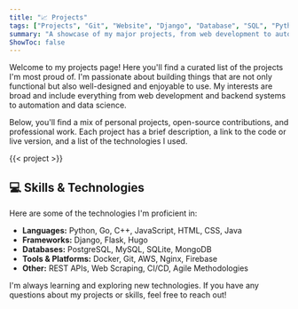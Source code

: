 ```yaml
---
title: "📈 Projects"
tags: ["Projects", "Git", "Website", "Django", "Database", "SQL", "Python", "OCR", "TTS"]
summary: "A showcase of my major projects, from web development to automation scripts."
ShowToc: false
---
```


Welcome to my projects page! Here you'll find a curated list of the projects I'm most proud of. I'm passionate about building things that are not only functional but also well-designed and enjoyable to use. My interests are broad and include everything from web development and backend systems to automation and data science.

Below, you'll find a mix of personal projects, open-source contributions, and professional work. Each project has a brief description, a link to the code or live version, and a list of the technologies I used.

{{< project >}}

## 💻 Skills & Technologies

Here are some of the technologies I'm proficient in:

-   **Languages:** Python, Go, C++, JavaScript, HTML, CSS, Java
-   **Frameworks:** Django, Flask, Hugo
-   **Databases:** PostgreSQL, MySQL, SQLite, MongoDB
-   **Tools & Platforms:** Docker, Git, AWS, Nginx, Firebase
-   **Other:** REST APIs, Web Scraping, CI/CD, Agile Methodologies

I'm always learning and exploring new technologies. If you have any questions about my projects or skills, feel free to reach out!
